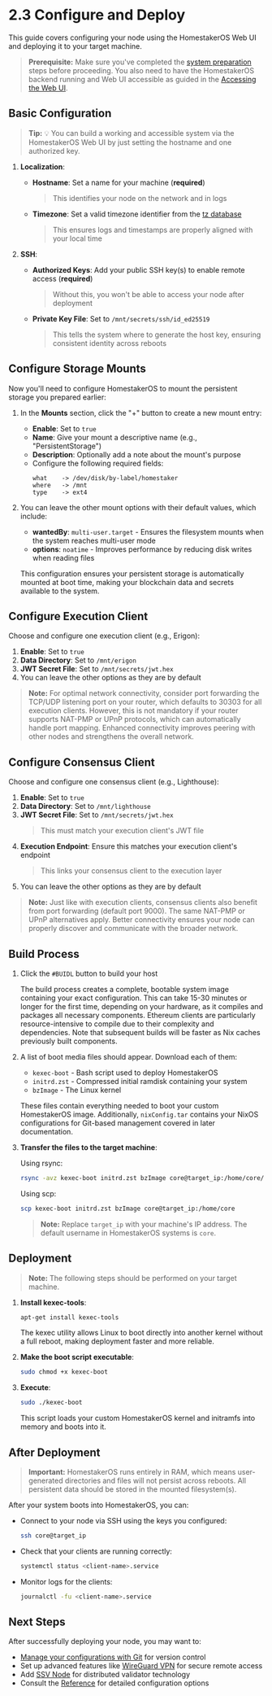 # 2.3 Configure and Deploy

This guide covers configuring your node using the HomestakerOS Web UI and deploying it to your target machine.

> **Prerequisite:** Make sure you've completed the [system preparation](2.1-prepare_system.md) steps before proceeding. You also need to have the HomestakerOS backend running and Web UI accessible as guided in the [Accessing the Web UI](2.2-accessing_webui.md).

## Basic Configuration

> **Tip:** 💡 You can build a working and accessible system via the HomestakerOS Web UI by just setting the hostname and one authorized key.

1. **Localization**:
   - **Hostname**: Set a name for your machine (**required**)
     > This identifies your node on the network and in logs
   - **Timezone**: Set a valid timezone identifier from the [tz database](https://en.wikipedia.org/wiki/List_of_tz_database_time_zones)
     > This ensures logs and timestamps are properly aligned with your local time

2. **SSH**:
   - **Authorized Keys**: Add your public SSH key(s) to enable remote access (**required**)
     > Without this, you won't be able to access your node after deployment
   - **Private Key File**: Set to `/mnt/secrets/ssh/id_ed25519`
     > This tells the system where to generate the host key, ensuring consistent identity across reboots

## Configure Storage Mounts

Now you'll need to configure HomestakerOS to mount the persistent storage you prepared earlier:

1. In the **Mounts** section, click the "+" button to create a new mount entry:

   - **Enable**: Set to `true`
   - **Name**: Give your mount a descriptive name (e.g., "PersistentStorage")
   - **Description**: Optionally add a note about the mount's purpose
   - Configure the following required fields:
     ```
     what    -> /dev/disk/by-label/homestaker
     where   -> /mnt
     type    -> ext4
     ```


2. You can leave the other mount options with their default values, which include:
   - **wantedBy**: `multi-user.target` - Ensures the filesystem mounts when the system reaches multi-user mode
   - **options**: `noatime` - Improves performance by reducing disk writes when reading files

   This configuration ensures your persistent storage is automatically mounted at boot time, making your blockchain data and secrets available to the system.

## Configure Execution Client

Choose and configure one execution client (e.g., Erigon):

1. **Enable**: Set to `true`
2. **Data Directory**: Set to `/mnt/erigon`
3. **JWT Secret File**: Set to `/mnt/secrets/jwt.hex`
4. You can leave the other options as they are by default

> **Note:** For optimal network connectivity, consider port forwarding the TCP/UDP listening port on your router, which defaults to 30303 for all execution clients. However, this is not mandatory if your router supports NAT-PMP or UPnP protocols, which can automatically handle port mapping. Enhanced connectivity improves peering with other nodes and strengthens the overall network.

## Configure Consensus Client

Choose and configure one consensus client (e.g., Lighthouse):

1. **Enable**: Set to `true`
2. **Data Directory**: Set to `/mnt/lighthouse`
3. **JWT Secret File**: Set to `/mnt/secrets/jwt.hex`
   > This must match your execution client's JWT file
4. **Execution Endpoint**: Ensure this matches your execution client's endpoint
   > This links your consensus client to the execution layer
5. You can leave the other options as they are by default

> **Note:** Just like with execution clients, consensus clients also benefit from port forwarding (default port 9000). The same NAT-PMP or UPnP alternatives apply. Better connectivity ensures your node can properly discover and communicate with the broader network.

## Build Process

1. Click the `#BUIDL` button to build your host

   The build process creates a complete, bootable system image containing your exact configuration. This can take 15-30 minutes or longer for the first time, depending on your hardware, as it compiles and packages all necessary components. Ethereum clients are particularly resource-intensive to compile due to their complexity and dependencies. Note that subsequent builds will be faster as Nix caches previously built components.

2. A list of boot media files should appear. Download each of them:

    - `kexec-boot` - Bash script used to deploy HomestakerOS
    - `initrd.zst` - Compressed initial ramdisk containing your system
    - `bzImage` - The Linux kernel

    These files contain everything needed to boot your custom HomestakerOS image. Additionally, `nixConfig.tar` contains your NixOS configurations for Git-based management covered in later documentation.

3. **Transfer the files to the target machine**:

    Using rsync:
    ```bash
    rsync -avz kexec-boot initrd.zst bzImage core@target_ip:/home/core/
    ```

    Using scp:
    ```bash
    scp kexec-boot initrd.zst bzImage core@target_ip:/home/core
    ```

    > **Note:** Replace `target_ip` with your machine's IP address. The default username in HomestakerOS systems is `core`.


## Deployment

> **Note:** The following steps should be performed on your target machine.

1. **Install kexec-tools**:

   ```bash
   apt-get install kexec-tools
   ```

   The kexec utility allows Linux to boot directly into another kernel without a full reboot, making deployment faster and more reliable.

2. **Make the boot script executable**:

   ```bash
   sudo chmod +x kexec-boot
   ```

3. **Execute**:

   ```bash
   sudo ./kexec-boot
   ```

   This script loads your custom HomestakerOS kernel and initramfs into memory and boots into it.

## After Deployment

> **Important:** HomestakerOS runs entirely in RAM, which means user-generated directories and files will not persist across reboots.
All persistent data should be stored in the mounted filesystem(s).

After your system boots into HomestakerOS, you can:

- Connect to your node via SSH using the keys you configured:
  ```bash
  ssh core@target_ip
  ```

- Check that your clients are running correctly:
  ```bash
  systemctl status <client-name>.service
  ```

- Monitor logs for the clients:
  ```bash
  journalctl -fu <client-name>.service
  ```

## Next Steps

After successfully deploying your node, you may want to:

- [Manage your configurations with Git](2.4-git_management.md) for version control
- Set up advanced features like [WireGuard VPN](3.1-wireguard_vpn.md) for secure remote access
- Add [SSV Node](3.2-ssv_node.md) for distributed validator technology
- Consult the [Reference](4-reference.md) for detailed configuration options

